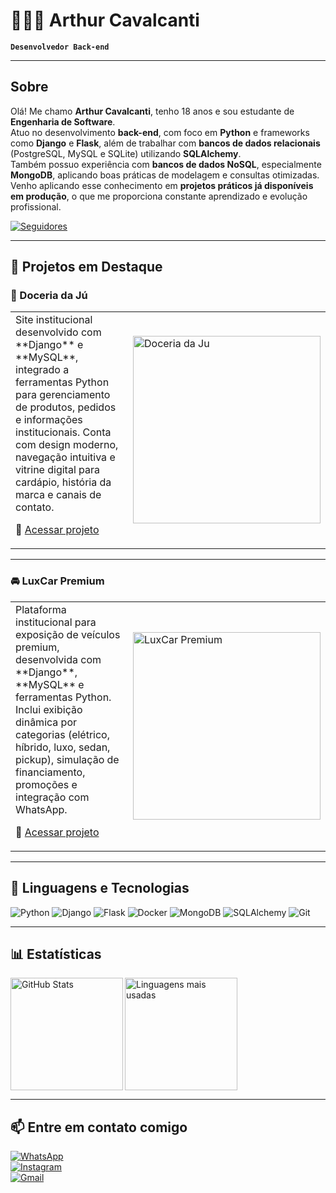 # 🧑🏻‍💻 Arthur Cavalcanti  

**`Desenvolvedor Back-end`**

---

## Sobre  

Olá! Me chamo **Arthur Cavalcanti**, tenho 18 anos e sou estudante de **Engenharia de Software**.  
Atuo no desenvolvimento **back-end**, com foco em **Python** e frameworks como **Django** e **Flask**, além de trabalhar com **bancos de dados relacionais** (PostgreSQL, MySQL e SQLite) utilizando **SQLAlchemy**.  
Também possuo experiência com **bancos de dados NoSQL**, especialmente **MongoDB**, aplicando boas práticas de modelagem e consultas otimizadas.  
Venho aplicando esse conhecimento em **projetos práticos já disponíveis em produção**, o que me proporciona constante aprendizado e evolução profissional.  

<p>
    <a href="https://github.com/Arthur-Cavalcanti-dev?tab=followers">
        <img alt="Seguidores" title="Me siga no GitHub" 
             src="https://custom-icon-badges.demolab.com/github/followers/Arthur-Cavalcanti-dev?color=236ad3&labelColor=1155ba&style=for-the-badge&logo=github&label=Seguidores&logoColor=white"/>
    </a>
</p>

---

## 🚀 Projetos em Destaque  

### 🍰 Doceria da Jú  
<table>
<tr>
<td width="60%">
Site institucional desenvolvido com **Django** e **MySQL**, integrado a ferramentas Python para gerenciamento de produtos, pedidos e informações institucionais.  
Conta com design moderno, navegação intuitiva e vitrine digital para cardápio, história da marca e canais de contato.  

🔗 [Acessar projeto](https://doceriadaju.techimperium.com.br/pagina_inicial/)  
</td>
<td>
    <img src="https://via.placeholder.com/300x180.png?text=Print+Projeto" alt="Doceria da Ju" width="300"/>
</td>
</tr>
</table>  

---

### 🚘 LuxCar Premium  
<table>
<tr>
<td width="60%">
Plataforma institucional para exposição de veículos premium, desenvolvida com **Django**, **MySQL** e ferramentas Python.  
Inclui exibição dinâmica por categorias (elétrico, híbrido, luxo, sedan, pickup), simulação de financiamento, promoções e integração com WhatsApp.  

🔗 [Acessar projeto](https://luxcarpremiun.techimperium.com.br/)  
</td>
<td>
    <img src="https://via.placeholder.com/300x180.png?text=Print+Projeto" alt="LuxCar Premium" width="300"/>
</td>
</tr>
</table>  

---

## 🤖 Linguagens e Tecnologias  

![Python](https://img.shields.io/badge/Python-3776AB?style=for-the-badge&logo=python&logoColor=white) 
![Django](https://img.shields.io/badge/Django-092E20?logo=django&logoColor=fff&style=for-the-badge) 
![Flask](https://img.shields.io/badge/Flask-000000?style=for-the-badge&logo=flask&logoColor=white) 
![Docker](https://img.shields.io/badge/Docker-2496ED?logo=docker&logoColor=fff&style=for-the-badge) 
![MongoDB](https://img.shields.io/badge/MongoDB-47A248?logo=mongodb&logoColor=fff&style=for-the-badge) 
![SQLAlchemy](https://img.shields.io/badge/SQLAlchemy-D71F00?logo=sqlalchemy&logoColor=fff&style=for-the-badge) 
![Git](https://img.shields.io/badge/GIT-E44C30?style=for-the-badge&logo=git&logoColor=white)  

---

## 📊 Estatísticas  

<p>
  <img align="left" alt="GitHub Stats" height="180" 
       src="https://github-readme-stats.vercel.app/api?username=Arthur-Cavalcanti-dev&show_icons=true&theme=tokyonight&include_all_commits=true&locale=pt-br"/>
       
  <img align="left" alt="Linguagens mais usadas" height="180" 
       src="https://github-readme-stats.vercel.app/api/top-langs/?username=Arthur-Cavalcanti-dev&theme=tokyonight&layout=compact&custom_title=Tecnologias&langs_count=8"/>
</p>  

<br clear="both"/>

---

## 📫 Entre em contato comigo  

[![WhatsApp](https://img.shields.io/badge/WhatsApp-25D366?style=for-the-badge&logo=whatsapp&logoColor=white)](https://wa.me/5581987229685)  
[![Instagram](https://img.shields.io/badge/Instagram-E4405F?style=for-the-badge&logo=instagram&logoColor=white)](https://instagram.com/arthur_felipe_a.c/)  
[![Gmail](https://img.shields.io/badge/Gmail-D14836?style=for-the-badge&logo=gmail&logoColor=white)](mailto:antunescavalcantiarthurfelipe@gmail.com)  
